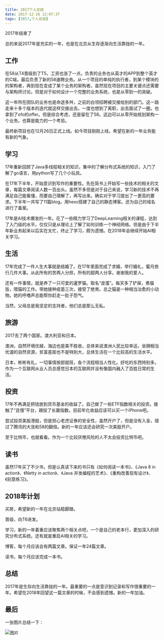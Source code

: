 ```yaml
---
title: 2017个人总结
date: 2017-12-26 12:07:37
tags: [2017,个人总结]
---
```

2017年结束了

总的来说2017年是充实的一年，也是在北京从生存逐渐向生活靠拢的一年。

 <!--more-->

## 工作

在58从T4晋级到了T5，工资也涨了一点。负责的业务也从英才的APP到整个英才的C端，最后负责了新的58速聘业务。从一个项目的单纯的执行者，到某个模块的的架构者，再到现在变成了某个业务的架构者。虽然现在项目的主要关键点还需要与架构师讨论。但是对于如何设计一个完整的业务系统，也是从零到一的突破。

这一年所在团队的业务也是命途多舛，之前的白领招聘被交接给别的部门。这一路走来十多个版本的迭代就这样交接出去。一度也想到了离职，出去面试了一圈，也拿到了ofo的offer。但是综合考虑，还是留在了58。这边可以从零开始规划架构一个业务。也算是能力的一个考验。

最终新项目也在12月26日正式上线。如今项目刚刚上线，希望在新的一年业务能有新的气象。

## 学习

17年重新回顾了Java多线程相关的知识，集中的了解分布式系统的知识，入门了解了go语言，用python写了几个小玩具。

在17年下半年，开始意识到写作的重要性。先在简书上开始写一些技术的相关的文章，每篇文章阅读人数一百出头。虽然不多但是对于自己来说，学习新的技术不再满足自己能看懂，而要自己理解了，再写出来。确实对于学习提出了一更高的要求。下半年一共写了11篇blog。用hexo搭建了自己的静态博客。还为自己的域名进行了备案。

17年是AI技术爆发的一年。花了一些精力学习了DeepLearning相关的课程，达到了入门级的水平。仅仅只是从理论上了解了如何训练一个神经网络。但是由于下半年新业务起来以后实在太忙，终止了学习，颇为遗憾。在2018年会继续开始AI相关学习。

## 生活

17年完成了一件人生大事就是结婚了。在17年里面完成了求婚，举行婚礼，蜜月旅行几件大事。从此所有的苦两人分担，所有的甜两人分享。谢谢我的爱人。

还有一件事情，就是养了一只可爱的暹罗猫。取名“皮蛋”。每天多了铲屎，煮猫饭，喂猫的工作。带她接种疫苗三次，接受了绝育。总之猫是一种相当治愈的小动物。她的呼噜声总能帮你赶走一肚子怨气。

当然，父母总是我坚定的支持者，他们总是那么无私。

## 旅游

2017去了两个国家。澳大利亚和日本。

澳洲，自然环境优越，海边也是美不胜收，总体来说澳洲人民比较幸运，坐拥相当优渥的自然资源，贫富差距也不是特别大，总体生活在一个比较高的生活水平。

日本，彬彬有礼，一切事情按部就班，各个流程相当人性化。好吃的东西特别多。作为一个互联网从业人员总感觉日本的互联网并没有像国内融入了百姓日常的生活。

## 投资

17年不再满足把钱放到货币基金的收益了。自己做了一些ETF指数相关的投资。接触了“且慢”平台，跟投了长赢指数。目前年化收益应该可以买一个iPhone吧。

尝试投资美股港股，但是担心老虎证券的安全性，虽然开户了，但是没有入金，错过了腾讯的大涨和58的翻倍。新的一年应该还会研究一次美股开户。

至于比特币，也就看看。作为一个比较厌倦风险的人不太会投资比特币吧。

## 读书

虽然17年买了不少书，但是认真读下来的书只有《如何阅读一本书》、《Java 8 in action》、《Netty in action》、《Java 并发编程的艺术》、《重构改善现有设计》、《刻意练习》。

## 2018年计划

买房，希望新的一年在北京站稳脚跟。

晋级，向T6进发。

学习，新的一年着重应该聚焦两个相关点吧，一个是自己的老本行，更加深入的研究分布式系统。还有就是重启AI相关的学习。

博客，每个月应该会有两篇文章。保证一年24篇文章。

读书，每个月应该完成一本书。

## 总结

2017年是生存向生活靠拢的一年。最重要的一点是意识到记录和写作很重要的一年。希望在2018年回望这一篇文章的时候，不会感到遗憾。新的一年加油。

## 最后

一张图片总结一下：

![图片](https://ws3.sinaimg.cn/large/006tNc79ly1fn2gy2ol0vj30m80lkq5w.jpg)







